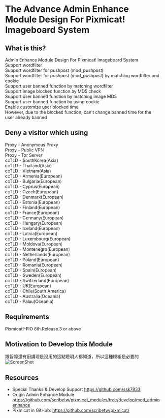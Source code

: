 The Advance Admin Enhance Module Design For Pixmicat! Imageboard System
========

What is this?
-------------
Admin Enhance Module Design For Pixmicat! Imageboard System<br>
Support wordfilter<br>
Support wordfilter for pushpost (mod_pushpost)<br>
Support wordfilter for pushpost (mod_pushpost) by matching wordfilter and cookie<br>
Support user banned function by matching wordfilter<br>
Support image blocked function by MD5 check<br>
Support user banned function by matching image MD5<br>
Support user banned function by using cookie<br>
Enable customize user blocked time<br>
However, due to the blocked function, can't change banned time for the user already banned<br>

Deny a visitor which using
------------
Proxy - Anonymous Proxy<br>
Proxy - Public VPN<br>
Proxy - Tor Server<br>
ccTLD - SouthKorea(Asia)<br>
ccTLD - Thailand(Asia)<br>
ccTLD - Vietnam(Asia)<br>
ccTLD - Armenia(European)<br>
ccTLD - Bulgaria(European)<br>
ccTLD - Cyprus(European)<br>
ccTLD - Czech(European)<br>
ccTLD - Denmark(European)<br>
ccTLD - Estonia(European)<br>
ccTLD - Finland(European)<br>
ccTLD - France(European)<br>
ccTLD - Germany(European)<br>
ccTLD - Hungary(European)<br>
ccTLD - Iceland(European)<br>
ccTLD - Latvia(European)<br>
ccTLD - Luxembourg(European)<br>
ccTLD - Moldova(European)<br>
ccTLD - Montenegro(European)<br>
ccTLD - Netherlands(European)<br>
ccTLD - Poland(European)<br>
ccTLD - Romania(European)<br>
ccTLD - Spain(European)<br>
ccTLD - Sweden(European)<br>
ccTLD - Switzerland(European)<br>
ccTLD - UK(European)<br>
ccTLD - Chile(South America)<br>
ccTLD - Australia(Oceania)<br>
ccTLD - Palau(Oceania)<br>

Requirements
------------
Pixmicat!-PIO 8th.Release.3 or above

Motivation to Develop this Module
---------
跟智障還有廚講理是沒用的這點聰明人都知道，所以這種模組是必要的<br>
![ScreenShot](http://i.imgur.com/uVkyMfN.gif)

Resources
---------
- Special Thanks & Develop Support https://github.com/ssk7833
- Origin Admin Enhance Module https://github.com/scribetw/pixmicat_modules/tree/develop/mod_adminenhance
- Pixmicat in GitHub: https://github.com/scribetw/pixmicat/